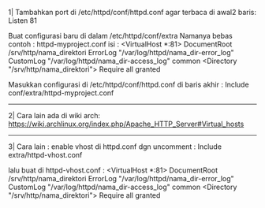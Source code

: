 1| Tambahkan port di /etc/httpd/conf/httpd.conf agar terbaca
di awal2 baris: 
Listen 81

Buat configurasi baru di dalam /etc/httpd/conf/extra
Namanya bebas contoh : httpd-myproject.conf
isi :
<VirtualHost *:81>
    DocumentRoot /srv/http/nama_direktori
    ErrorLog "/var/log/httpd/nama_dir-error_log"
    CustomLog "/var/log/httpd/nama_dir-access_log" common
    <Directory "/srv/http/nama_direktori">
        Require all granted
    </Directory> 
</VirtualHost>


Masukkan configurasi di /etc/httpd/conf/httpd.conf
di baris akhir :
Include conf/extra/httpd-myproject.conf

-------------------------------
2| Cara lain ada di wiki arch:
https://wiki.archlinux.org/index.php/Apache_HTTP_Server#Virtual_hosts

-------------------------------
3| Cara lain :
enable vhost di httpd.conf
dgn uncomment :
Include extra/httpd-vhost.conf

lalu buat di httpd-vhost.conf :
<VirtualHost *:81>
    DocumentRoot /srv/http/nama_direktori
    ErrorLog "/var/log/httpd/nama_dir-error_log"
    CustomLog "/var/log/httpd/nama_dir-access_log" common
    <Directory "/srv/http/nama_direktori">
        Require all granted
    </Directory> 
</VirtualHost>